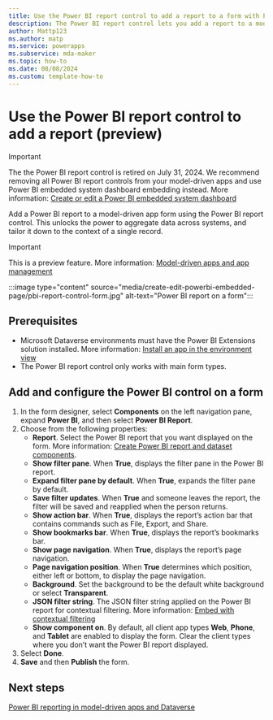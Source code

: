 ```yaml
---
title: Use the Power BI report control to add a report to a form with Power Apps
description: The Power BI report control lets you add a report to a model-driven app form. 
author: Mattp123
ms.author: matp
ms.service: powerapps
ms.subservice: mda-maker
ms.topic: how-to
ms.date: 08/08/2024
ms.custom: template-how-to
---
```

# Use the Power BI report control to add a report (preview)

> [!IMPORTANT]
> The the Power BI report control is retired on July 31, 2024. We recommend removing all Power BI report controls from your model-driven apps and use Power BI embedded system dashboard embedding instead. More information: [Create or edit a Power BI embedded system dashboard](create-edit-powerbi-embedded-page.md)

Add a Power BI report to a model-driven app form using the Power BI report control. This unlocks the power to aggregate data across systems, and tailor it down to the context of a single record.

> [!IMPORTANT]
> This is a preview feature. More information: [Model-driven apps and app management](../powerapps-preview-program.md#model-driven-apps-and-app-management)

:::image type="content" source="media/create-edit-powerbi-embedded-page/pbi-report-control-form.jpg" alt-text="Power BI report on a form":::

## Prerequisites

- Microsoft Dataverse environments must have the Power BI Extensions solution installed. More information: [Install an app in the environment view](/power-platform/admin/manage-apps#install-an-app-in-the-environment-view)
- The Power BI report control only works with main form types.

## Add and configure the Power BI control on a form

1. In the form designer, select **Components** on the left navigation pane, expand **Power BI**, and then select **Power BI Report**.
1. Choose from the following properties: 
   - **Report**. Select the Power BI report that you want displayed on the form. More information: [Create Power BI report and dataset components](create-edit-powerbi-report-dataset-components.md).
   - **Show filter pane**. When **True**, displays the filter pane in the Power BI report.
   - **Expand filter pane by default**. When **True**, expands the filter pane by default.
   - **Save filter updates**. When **True** and someone leaves the report, the filter will be saved and reapplied when the person returns.
   - **Show action bar**. When **True**, displays the report’s action bar that contains commands such as File, Export, and Share.
   - **Show bookmarks bar**. When **True**, displays the report’s bookmarks bar.
   - **Show page navigation**. When **True**, displays the report’s page navigation.
   - **Page navigation position**. When **True** determines which position, either left or bottom, to display the page navigation.
   - **Background**.  Set the background to be the default white background or select **Transparent**.
   - **JSON filter string**. The JSON filter string applied on the Power BI report for contextual filtering. More information: [Embed with contextual filtering](embed-powerbi-report-in-system-form.md#embed-with-contextual-filtering)
   - **Show component on**. By default, all client app types **Web**, **Phone**, and **Tablet** are enabled to display the form. Clear the client types where you don’t want the Power BI report displayed.
1. Select **Done**.
1. **Save** and then **Publish** the form.

## Next steps

[Power BI reporting in model-driven apps and Dataverse](reporting-overview.md#power-bi-reporting)
